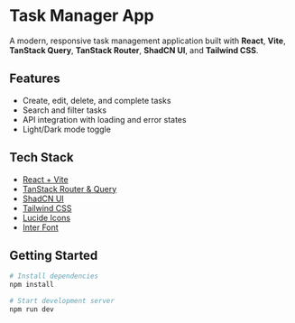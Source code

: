 # Task Manager App

A modern, responsive task management application built with **React**, **Vite**, **TanStack Query**, **TanStack Router**, **ShadCN UI**, and **Tailwind CSS**.

## Features

- Create, edit, delete, and complete tasks
- Search and filter tasks
- API integration with loading and error states
- Light/Dark mode toggle

## Tech Stack

- [React + Vite](https://vitejs.dev/)
- [TanStack Router & Query](https://tanstack.com/)
- [ShadCN UI](https://ui.shadcn.com/)
- [Tailwind CSS](https://tailwindcss.com/)
- [Lucide Icons](https://lucide.dev/)
- [Inter Font](https://fonts.google.com/specimen/Inter)

## Getting Started

```bash
# Install dependencies
npm install

# Start development server
npm run dev